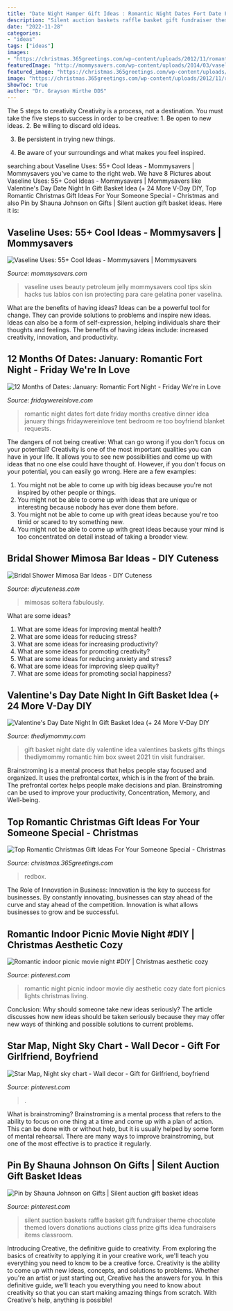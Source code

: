 ```yaml
---
title: "Date Night Hamper Gift Ideas : Romantic Night Dates Fort Date Friday Months Creative Dinner Idea January Things Fridaywereinlove Tent Bedroom Re Too Boyfriend Blanket Requests"
description: "Silent auction baskets raffle basket gift fundraiser theme chocolate themed lovers donations auctions class prize gifts idea fundraisers items classroom"
date: "2022-11-28"
categories:
- "ideas"
tags: ["ideas"]
images:
- "https://christmas.365greetings.com/wp-content/uploads/2012/11/romantic-christmas-gift-ideas-06.jpg"
featuredImage: "http://mommysavers.com/wp-content/uploads/2014/03/vaseline-uses.jpg"
featured_image: "https://christmas.365greetings.com/wp-content/uploads/2012/11/romantic-christmas-gift-ideas-06.jpg"
image: "https://christmas.365greetings.com/wp-content/uploads/2012/11/romantic-christmas-gift-ideas-06.jpg"
ShowToc: true
author: "Dr. Grayson Hirthe DDS"
---
```



The 5 steps to creativity
Creativity is a process, not a destination. You must take the five steps to success in order to be creative: 1. Be open to new ideas.
2. Be willing to discard old ideas.

3. Be persistent in trying new things.

4. Be aware of your surroundings and what makes you feel inspired.


	

		
searching about Vaseline Uses: 55+ Cool Ideas - Mommysavers | Mommysavers you've came to the right web. We have 8 Pictures about Vaseline Uses: 55+ Cool Ideas - Mommysavers | Mommysavers like Valentine&#039;s Day Date Night In Gift Basket Idea (+ 24 More V-Day DIY, Top Romantic Christmas Gift Ideas For Your Someone Special - Christmas and also Pin by Shauna Johnson on Gifts | Silent auction gift basket ideas. Here it is:
		
    
## Vaseline Uses: 55+ Cool Ideas - Mommysavers | Mommysavers

<img loading=lazy src="http://mommysavers.com/wp-content/uploads/2014/03/vaseline-uses.jpg" onerror="this.onerror=null;this.src='https://tse3.mm.bing.net/th?id=OIP.I7EqDANUUtNp3JZE9EWv0gHaLX&amp;pid=15.1';" alt="Vaseline Uses: 55+ Cool Ideas - Mommysavers | Mommysavers">

_Source: mommysavers.com_

>vaseline uses beauty petroleum jelly mommysavers cool tips skin hacks tus labios con isn protecting para care gelatina poner vaselina. 

	

What are the benefits of having ideas?
Ideas can be a powerful tool for change. They can provide solutions to problems and inspire new ideas. Ideas can also be a form of self-expression, helping individuals share their thoughts and feelings. The benefits of having ideas include: increased creativity, innovation, and productivity.

    
## 12 Months Of Dates: January: Romantic Fort Night - Friday We&#039;re In Love

<img loading=lazy src="https://fridaywereinlove.com/wp-content/uploads/2014/01/6abaa-titlededitedimg_5826.jpg" onerror="this.onerror=null;this.src='https://tse1.mm.bing.net/th?id=OIP.-k3e_d1eD4g2baIDN6gRVgHaLH&amp;pid=15.1';" alt="12 Months of Dates: January: Romantic Fort Night - Friday We&#039;re in Love">

_Source: fridaywereinlove.com_

>romantic night dates fort date friday months creative dinner idea january things fridaywereinlove tent bedroom re too boyfriend blanket requests. 

	

The dangers of not being creative: What can go wrong if you don't focus on your potential?
Creativity is one of the most important qualities you can have in your life. It allows you to see new possibilities and come up with ideas that no one else could have thought of. However, if you don't focus on your potential, you can easily go wrong. Here are a few examples: 
1) You might not be able to come up with big ideas because you're not inspired by other people or things. 
2) You might not be able to come up with ideas that are unique or interesting because nobody has ever done them before. 
3) You might not be able to come up with great ideas because you're too timid or scared to try something new. 
4) You might not be able to come up with great ideas because your mind is too concentrated on detail instead of taking a broader view.

    
## Bridal Shower Mimosa Bar Ideas - DIY Cuteness

<img loading=lazy src="https://diycuteness.com/wp-content/uploads/2019/12/bridal-shower-mimosa-bar-ideas-9.jpg" onerror="this.onerror=null;this.src='https://tse3.mm.bing.net/th?id=OIP.JPTH9kZxrrEqLM-0T7k-kgHaI0&amp;pid=15.1';" alt="Bridal Shower Mimosa Bar Ideas - DIY Cuteness">

_Source: diycuteness.com_

>mimosas soltera fabulously. 

	

What are some ideas?
1. What are some ideas for improving mental health? 
2. What are some ideas for reducing stress? 
3. What are some ideas for increasing productivity? 
4. What are some ideas for promoting creativity?
5. What are some ideas for reducing anxiety and stress? 
6. What are some ideas for improving sleep quality?
7. What are some ideas for promoting social happiness?

    
## Valentine&#039;s Day Date Night In Gift Basket Idea (+ 24 More V-Day DIY

<img loading=lazy src="https://thediymommy.com/wp-content/uploads/2017/01/Valentine-Date-Night-In-in-a-Tin-Gift-Basket-Idea.jpg" onerror="this.onerror=null;this.src='https://tse4.mm.bing.net/th?id=OIP.tEjLBUfpPlLFBCqL7AmhrAHaPU&amp;pid=15.1';" alt="Valentine&#039;s Day Date Night In Gift Basket Idea (+ 24 More V-Day DIY">

_Source: thediymommy.com_

>gift basket night date diy valentine idea valentines baskets gifts things thediymommy romantic him box sweet 2021 tin visit fundraiser. 

	

Brainstroming is a mental process that helps people stay focused and organized. It uses the prefrontal cortex, which is in the front of the brain. The prefrontal cortex helps people make decisions and plan. Brainstroming can be used to improve your productivity, Concentration, Memory, and Well-being.

    
## Top Romantic Christmas Gift Ideas For Your Someone Special - Christmas

<img loading=lazy src="https://christmas.365greetings.com/wp-content/uploads/2012/11/romantic-christmas-gift-ideas-06.jpg" onerror="this.onerror=null;this.src='https://tse2.mm.bing.net/th?id=OIP.l31FTn7JIM9ZT_iCvmTRbwHaLC&amp;pid=15.1';" alt="Top Romantic Christmas Gift Ideas For Your Someone Special - Christmas">

_Source: christmas.365greetings.com_

>redbox. 

	

The Role of Innovation in Business:
Innovation is the key to success for businesses. By constantly innovating, businesses can stay ahead of the curve and stay ahead of the competition. Innovation is what allows businesses to grow and be successful.

    
## Romantic Indoor Picnic Movie Night #DIY | Christmas Aesthetic Cozy

<img loading=lazy src="https://i.pinimg.com/originals/27/a1/73/27a1737a06715803713bb2e057a2c747.jpg" onerror="this.onerror=null;this.src='https://tse1.mm.bing.net/th?id=OIP.RxAGlSFrzIS_YKp_uxsH0AHaJ4&amp;pid=15.1';" alt="Romantic indoor picnic movie night #DIY | Christmas aesthetic cozy">

_Source: pinterest.com_

>romantic night picnic indoor movie diy aesthetic cozy date fort picnics lights christmas living. 

	

Conclusion: Why should someone take new ideas seriously?
The article discusses how new ideas should be taken seriously because they may offer new ways of thinking and possible solutions to current problems.

    
## Star Map, Night Sky Chart - Wall Decor - Gift For Girlfriend, Boyfriend

<img loading=lazy src="https://i.pinimg.com/736x/0b/fe/09/0bfe091e267e0f79cc70051d26bd2c4a.jpg" onerror="this.onerror=null;this.src='https://tse2.mm.bing.net/th?id=OIP.IXeEhsVXdz3unHAZJcpo1AHaKJ&amp;pid=15.1';" alt="Star Map, Night sky chart - Wall decor - Gift for Girlfriend, boyfriend">

_Source: pinterest.com_

>. 

	

What is brainstroming? Brainstroming is a mental process that refers to the ability to focus on one thing at a time and come up with a plan of action. This can be done with or without help, but it is usually helped by some form of mental rehearsal. There are many ways to improve brainstroming, but one of the most effective is to practice it regularly.

    
## Pin By Shauna Johnson On Gifts | Silent Auction Gift Basket Ideas

<img loading=lazy src="https://i.pinimg.com/originals/fa/b4/29/fab429823939de2bf29d5a188e937dbb.jpg" onerror="this.onerror=null;this.src='https://tse4.mm.bing.net/th?id=OIP.sxg9rpoQPUEr5RyO65O7NAHaJ4&amp;pid=15.1';" alt="Pin by Shauna Johnson on Gifts | Silent auction gift basket ideas">

_Source: pinterest.com_

>silent auction baskets raffle basket gift fundraiser theme chocolate themed lovers donations auctions class prize gifts idea fundraisers items classroom. 

	

Introducing Creative, the definitive guide to creativity. From exploring the basics of creativity to applying it in your creative work, we'll teach you everything you need to know to be a creative force.
Creativity is the ability to come up with new ideas, concepts, and solutions to problems. Whether you're an artist or just starting out, Creative has the answers for you. In this definitive guide, we'll teach you everything you need to know about creativity so that you can start making amazing things from scratch. With Creative's help, anything is possible!

